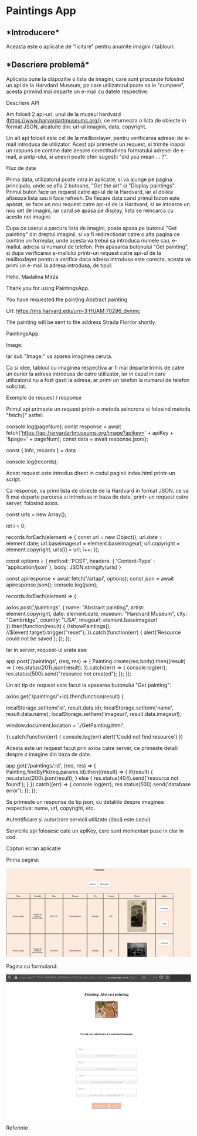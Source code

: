 <h1>Paintings App</h1>

<h2>*Introducere*</h2>

Aceasta este o aplicatie de "licitare" pentru anumite imagini / tablouri.

<h2>*Descriere problemă*</h2>

Aplicatia pune la dispozitie o lista de imagini, care sunt procurate folosind un api de la Harvdard Museum, pe care utilizatorul poate sa le "cumpere", acesta primind mai departe un e-mail cu datele respective.

Descriere API

Am folosit 2 api-uri, unul de la muzeul hardvard (https://www.harvardartmuseums.org/), ce returneaza o lista de obiecte in format JSON, alcatuite din: url-ul imaginii, data, copyright.

Un alt api folosit este cel de la mailboxlayer, pentru verificarea adresei de e-mail introdusa de utilizator. Acest api primeste un request, si trimite inapoi un raspuns ce contine date despre corectitudinea formatului adresei de e-mail, a smtp-ului, si uneori poate oferi sugestii "did you mean ... ?".

Flux de date 

Prima data, utilizatorul poate intra in aplicatie, si va ajunge pe pagina principala, unde se afla 2 butoane, "Get the art" si "Display paintings". Primul buton face un request catre api-ul de la Hardvard, iar al doilea afiseaza lista sau ii face refresh. De fiecare data cand primul buton este apasat, se face un nou request catre api-ul de la Hardvard, si se intoarce un nou set de imagini, iar cand se apasa pe display, lista se reincarca cu aceste noi imagini.

Dupa ce userul a parcurs lista de imagini, poate apasa pe butonul "Get painting" din dreptul imaginii, si va fi redirectionat catre o alta pagina ce contine un formular, unde acesta va trebui sa introduca numele sau, e-mailul, adresa si numarul de telefon. Prin apasarea butonului "Get painting", si dupa verificarea e-mailului printr-un request catre api-ul de la mailboxlayer pentru a verifica daca adresa introdusa este corecta, acesta va primi un e-mail la adresa introdusa, de tipul:

Hello, Madalina Mirza

Thank you for using PaintingsApp.

You have requested the painting Abstract painting

Url: https://nrs.harvard.edu/urn-3:HUAM:70296_dynmc

The painting will be sent to the address Strada Florilor shortly.


PaintingsApp.

Image: 


Iar sub "Image:" va aparea imaginea ceruta. 

Ca si idee, tabloul cu imaginea respectiva ar fi mai departe trimis de catre un curier la adresa introdusa de catre utilizator, iar in cazul in care utilizatorul nu a fost gasit la adresa, ar primi un telefon la numarul de telefon solicitat.



Exemple de request / response



Primul api primeste un request printr-o metoda asincrona si folosind metoda "fetch()" astfel: 

console.log(pageNum);
const response = await fetch('https://api.harvardartmuseums.org/image?apikey=' + apiKey + '&page=' + pageNum);
const data = await response.json();
                
const { info, records } = data
                
console.log(records);

Acest request este introdus direct in codul paginii index.html printr-un script.

Ca response, va primi lista de obiecte de la Hardvard in format JSON, ce va fi mai departe parcursa si introdusa in baza de date, printr-un request catre server, folosind axios.

const urls = new Array();
                
let i = 0;

records.forEach(element => {
    const url = new Object();
    url.date = element.date;
    url.baseimageurl = element.baseimageurl;
    url.copyright = element.copyright;
    urls[i] = url;
    i++;
});


const options = {
    method: 'POST',
    headers: {
        'Content-Type' : 'application/json'
    },
    body: JSON.stringify(urls)
}

const apiresponse = await fetch('/artapi', options);
const json = await apiresponse.json();
console.log(json);


records.forEach(element => {

  axios.post('/paintings', {
      name: "Abstract painting",
      artist: element.copyright,
      date: element.date,
      museum: "Hardvard Museum",
      city: "Cambridge",
      country: "USA",
      imageurl: element.baseimageurl
  }).then(function(result) {
      //showPaintings();
      //$(event.target).trigger("reset");
  }).catch(function(err) {
      alert('Resource could not be saved');
  });
});


Iar in server, request-ul arata asa:

app.post('/paintings', (req, res) => {
    Painting.create(req.body).then((result) => {
        res.status(201).json(result);
    }).catch((err) => {
        console.log(err);
        res.status(500).send("resource not created");
    });
});



Un alt tip de request este facut la apasarea butonului "Get painting":

axios.get('/paintings/'+id).then(function(result) {
                    
  localStorage.setItem('id', result.data.id);
  localStorage.setItem('name', result.data.name);
  localStorage.setItem('imageurl', result.data.imageurl);

  window.document.location = './GetPainting.html';

}).catch(function(err) {
    console.log(err)
    alert('Could not find resource')
})

Acesta este un request facut prin axios catre server, ce primeste detalii despre o imagine din baza de date.

app.get('/paintings/:id', (req, res) => {
    Painting.findByPk(req.params.id).then((result) => {
        if(result) {
            res.status(200).json(result);
        } else {
            res.status(404).send('resource not found');
        }
    }).catch((err) => {
        console.log(err);
        res.status(500).send('database error');
    });
});


Se primeste un response de tip json, cu detaliile despre imaginea respectiva: nume, url, copyright, etc.


Autentificare și autorizare servicii utilizate (dacă este cazul)

Serviciile api folosesc cate un apiKey, care sunt momentan puse in clar in cod.


Capturi ecran aplicație 

Prima pagina:


![Prima pagina](/Capture1.JPG)


Pagina cu formularul:


![Pagina cu formularul](/Capture2.JPG)






Referinte

